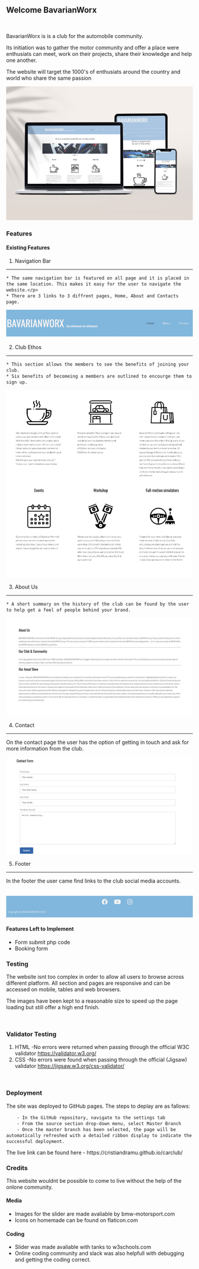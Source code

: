 <br>

## **Welcome BavarianWorx**

<br>

<p>BavarianWorx is is a club for the automobile community.</p>
<p>Its initiation was to gather the motor community and offer a place were enthusiats can meet, work on their projects, share their knowledge and help one another.</p>
<p>The website will target the 1000's of enthusiats around the country and world who share the same passion</p>

 ![web](./assets/images/web.jpg)


### Features

#### Existing Features

1. Navigation Bar
***
    * The same navigation bar is featured on all page and it is placed in the same location. This makes it easy for the user to navigate the website.</p>
    * There are 3 links to 3 diffrent pages, Home, About and Contacts page.

 ![Nav](./assets/images/nav.jpg)

2. Club Ethos
***
    * This section allows the members to see the benefits of joining your club.
    * Six benefits of becomeing a members are outlined to encourge them to sign up.
 
 ![ethos](./assets/images/ethos.jpg)

3. About Us
***
    * A short summary on the history of the club can be found by the user to help get a feel of people behind your brand.

 ![about](./assets/images/about.jpg)

4. Contact
***
  <p> On the contact page the user has the option of getting in touch and ask for more information from the club.</p>

 ![contact](./assets/images/contact.jpg)

5. Footer
***
    
   <p> In the footer the user came find links to the club social media accounts.<p>

 ![footer](./assets/images/footer.jpg)
#### Features Left to Implement

* Form submit php code
* Booking form

### Testing


<p>The website isnt too complex in order to allow all users to browse across different platform. All section and pages are responsive and can be accessed on mobile, tables and web browsers.</p>
<p>The images have been kept to a reasonable size to speed up the page loading but still offer a high end finish.</p>
<br>

### Validator Testing


1. HTML
    -No errors were returned when passing through the official W3C validator https://validator.w3.org/
2. CSS
    -No errors were found when passing through the official (Jigsaw) validator https://jigsaw.w3.org/css-validator/
<br>

### Deployment

<p>The site was deployed to GitHub pages. The steps to deplay are as fallows:</p>
        
        - In the GitHub repository, navigate to the settings tab
        - From the source section drop-down menu, select Master Branch
        - Once the master branch has been selected, the page will be automatically refreshed with a detailed ribbon display to indicate the successful deployment.

<p>The live link can be found here - https://cristiandramu.github.io/carclub/</p>

### Credits
This website wouldnt be possible to come to live without the help of the onlone community.
#### Media
* Images for the slider are made avaliable by bmw-motorsport.com
* Icons on homemade can be found on flaticon.com 

#### Coding

* Slider was made avaliable with tanks to w3schools.com
* Online coding community and slack was also helpfull with debugging and getting the coding correct.
